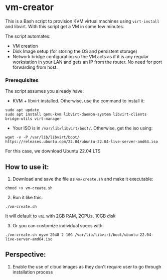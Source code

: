 # vm-creator

This is a Bash script to provision KVM virtual machines using `virt-install` and libvirt. With this script get a VM in some few minutes.

The script automates: 
* VM creation
* Disk Image setup (for storing the OS and persistent storage)
* Network bridge configuration so the VM acts as if it is any regular workstation in your LAN and gets an IP from the router. No need for port forwarding from host.

### Prerequisites
The script assumes you already have:
* KVM + libvirt installed. Otherwise, use the command to install it:
```
sudo apt update
sudo apt install qemu-kvm libvirt-daemon-system libvirt-clients bridge-utils virt-manager
```
* Your ISO is in `/var/lib/libvirt/boot/`. Otherwise, get the iso using:
```
wget -v -P /var/lib/libvirt/boot/ https://releases.ubuntu.com/22.04/ubuntu-22.04-live-server-amd64.iso
```
For this case, we download Ubuntu 22.04 LTS



## How to use it: 

1. Download and save the file as `vm-create.sh` and make it executable:
```
chmod +x vm-create.sh
```
   
2. Run it like this:
 ```
 ./vm-create.sh
 ```
It will default to `vm1` with 2GB RAM, 2CPUs, 10GB disk

3. Or you can customize individual specs with:
```
./vm-create.sh myvm 2048 2 10G /var/lib/libvirt/boot/ubuntu-22.04-live-server-amd64.iso
```

## Perspective:
1. Enable the use of cloud images as they don't require user to go through installation process

